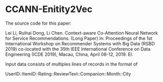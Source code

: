 # CCANN-Enitity2Vec

The source code for this paper:

Lei Li, Ruihai Dong, Li Chen. Context-aware Co-Attention Neural Network for Service Recommendations. (Long Paper) In: Proceedings of the 1st International Workshop on Recommender Systems with Big Data (RSBD 2019) co-located with the 35th IEEE International Conference on Data Engineering (ICDE 2019), Macau, China, April 08-12, 2019. EI.

Input data consists of multiples lines of records in the format of

UserID::ItemID::Rating::ReviewText::Companion::Month::City
